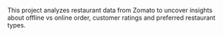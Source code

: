 This project analyzes restaurant data from Zomato to uncover insights about offline vs online order, customer ratings and preferred restaurant types.
